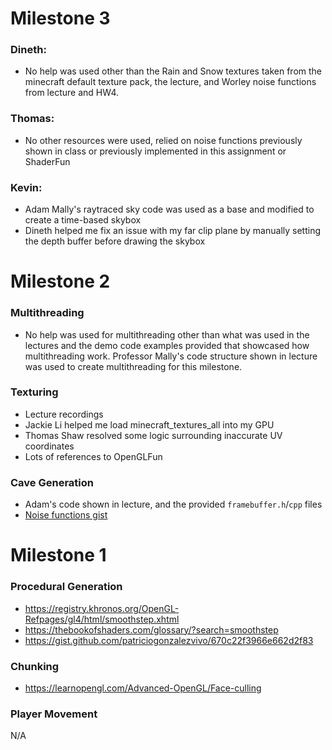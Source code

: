 # Milestone 3

### Dineth:
 - No help was used other than the Rain and Snow textures taken from the minecraft default texture pack, the lecture, and Worley noise functions from lecture and HW4.

### Thomas:
 - No other resources were used, relied on noise functions previously shown in class or previously implemented in this assignment or ShaderFun

### Kevin:
 - Adam Mally's raytraced sky code was used as a base and modified to create a time-based skybox
 - Dineth helped me fix an issue with my far clip plane by manually setting the depth buffer before drawing the skybox

# Milestone 2

### Multithreading
 - No help was used for multithreading other than what was used in the lectures and the demo code examples provided that showcased how multithreading work. Professor Mally's code structure shown in lecture was used to create multithreading for this milestone.

### Texturing
 - Lecture recordings
 - Jackie Li helped me load minecraft_textures_all into my GPU
 - Thomas Shaw resolved some logic surrounding inaccurate UV coordinates
 - Lots of references to OpenGLFun

### Cave Generation
 - Adam's code shown in lecture, and the provided `framebuffer.h`/`cpp` files
 - [Noise functions gist](https://gist.github.com/patriciogonzalezvivo/670c22f3966e662d2f83)


# Milestone 1

### Procedural Generation
 - https://registry.khronos.org/OpenGL-Refpages/gl4/html/smoothstep.xhtml
 - https://thebookofshaders.com/glossary/?search=smoothstep
 - https://gist.github.com/patriciogonzalezvivo/670c22f3966e662d2f83

### Chunking
 - https://learnopengl.com/Advanced-OpenGL/Face-culling

### Player Movement
N/A
